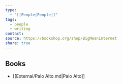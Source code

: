 ```yaml
---
type:
  - "[[People|People]]"
tags:
  - people
  - writing
contact: 
source: https://bookshop.org/shop/BigMeanInternet
share: true
---
```


## Books
- [[External/Palo Alto.md|Palo Alto]]
